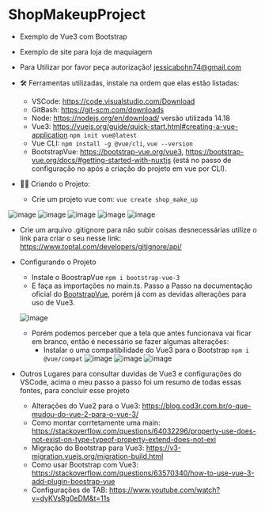 # ShopMakeupProject
- Exemplo de Vue3 com Bootstrap
- Exemplo de site para loja de maquiagem
- Para Utilizar por favor peça autorização! jessicabohn74@gmail.com

- :hammer_and_wrench: Ferramentas utilizadas, instale na ordem que elas estão listadas: 
  - VSCode: https://code.visualstudio.com/Download
  - GitBash: https://git-scm.com/downloads
  - Node: https://nodejs.org/en/download/ versão utilizada 14.18 
  - Vue3:  https://vuejs.org/guide/quick-start.html#creating-a-vue-application ```npm init vue@latest```
  - Vue CLI: ```npm install -g @vue/cli```, ```vue --version```
  - BootstrapVue: https://bootstrap-vue.org/vue3, https://bootstrap-vue.org/docs/#getting-started-with-nuxtjs (está no passo de configuração no após a criação do projeto em vue por CLI).
 
- :construction_worker_woman:	 Criando o Projeto:
  - Crie um projeto vue com: ```vue create shop_make_up ```

![image](https://user-images.githubusercontent.com/47541659/215292046-59a59814-0f75-40b0-9eff-16b2955369bc.png)
![image](https://user-images.githubusercontent.com/47541659/215292164-0adddad5-8d5f-4b8b-9ac2-721f94ee1c7d.png)
![image](https://user-images.githubusercontent.com/47541659/215292227-a53cd105-4ddd-4a39-b8b8-c09b0eb17441.png)
![image](https://user-images.githubusercontent.com/47541659/215292490-1f577211-5cf6-4e8b-9352-53cdc9de5cd3.png)
![image](https://user-images.githubusercontent.com/47541659/215292856-a260dceb-27b0-40e8-9258-5f3ab6c3f7d9.png)
  - Crie um arquivo .gitignore para não subir coisas desnecessárias utilize o link para criar o seu nesse link: https://www.toptal.com/developers/gitignore/api/

- Configurando o Projeto
  - Instale o BoostrapVue ```npm i bootstrap-vue-3```
  - E faça as importações no main.ts. Passo a Passo na documentação oficial do [BootstrapVue](https://bootstrap-vue.org/docs#getting-started), porém já com as devidas alterações para uso de Vue3.
  
  ![image](https://user-images.githubusercontent.com/47541659/215296616-8aa12abd-3886-4f34-a231-38eebc59c9af.png)
  - Porém podemos perceber que a tela que antes funcionava vai ficar em branco, então é necessário se fazer algumas alterações:
     - Instalar o uma compatibilidade do Vue3 para o Bootstrap ```npm i @vue/compat```
     ![image](https://user-images.githubusercontent.com/47541659/215297200-56bbe158-b5a6-4a28-81d9-e48fbf44eb12.png)
     ![image](https://user-images.githubusercontent.com/47541659/215297227-ca818985-afb0-4d22-b3e3-aa3c33f50148.png)
     ![image](https://user-images.githubusercontent.com/47541659/215297238-48ef03df-6d56-4de1-b4df-f41f98c8e2fb.png)



- Outros Lugares para consultar duvidas de Vue3 e configurações do VSCode, acima o meu passo a passo foi um resumo de todas essas fontes, para concluir esse projeto
  - Alterações do Vue2 para o Vue3: https://blog.cod3r.com.br/o-que-mudou-do-vue-2-para-o-vue-3/
  - Como montar corrtetamente uma main: https://stackoverflow.com/questions/64032296/property-use-does-not-exist-on-type-typeof-property-extend-does-not-exi
  - Migração do Bootstrap para Vue3: https://v3-migration.vuejs.org/migration-build.html
  - Como usar Bootstrap com Vue3: https://stackoverflow.com/questions/63570340/how-to-use-vue-3-add-plugin-boostrap-vue
  - Configurações de TAB: https://www.youtube.com/watch?v=dyKVsRg0eDM&t=11s
  
